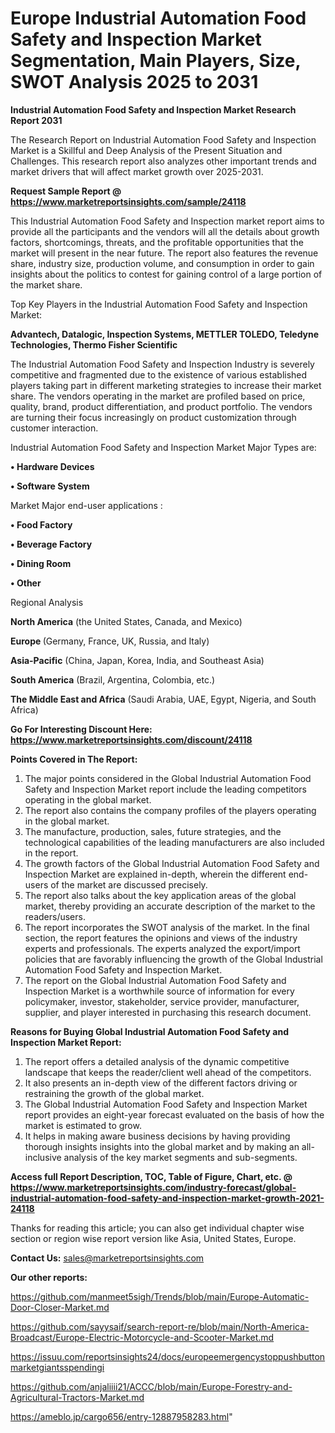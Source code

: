 # Europe Industrial Automation Food Safety and Inspection Market Segmentation, Main Players, Size, SWOT Analysis 2025 to 2031

<strong>Industrial Automation Food Safety and Inspection Market Research Report 2031</strong>

The Research Report on Industrial Automation Food Safety and Inspection Market is a Skillful and Deep Analysis of the Present Situation and Challenges. This research report also analyzes other important trends and market drivers that will affect market growth over 2025-2031.

<strong>Request Sample Report @ <a href=https://www.marketreportsinsights.com/sample/24118>https://www.marketreportsinsights.com/sample/24118</a></strong>

This Industrial Automation Food Safety and Inspection market report aims to provide all the participants and the vendors will all the details about growth factors, shortcomings, threats, and the profitable opportunities that the market will present in the near future. The report also features the revenue share, industry size, production volume, and consumption in order to gain insights about the politics to contest for gaining control of a large portion of the market share.

Top Key Players in the Industrial Automation Food Safety and Inspection Market:

<strong>Advantech, Datalogic, Inspection Systems, METTLER TOLEDO, Teledyne Technologies, Thermo Fisher Scientific</strong>

The Industrial Automation Food Safety and Inspection Industry is severely competitive and fragmented due to the existence of various established players taking part in different marketing strategies to increase their market share. The vendors operating in the market are profiled based on price, quality, brand, product differentiation, and product portfolio. The vendors are turning their focus increasingly on product customization through customer interaction.

Industrial Automation Food Safety and Inspection Market Major Types are:

<strong>• Hardware Devices

• Software System</strong>

Market Major end-user applications :

<strong>• Food Factory

• Beverage Factory

• Dining Room

• Other</strong>

Regional Analysis

</u><strong><b>North America</b></strong> (the United States, Canada, and Mexico)

<strong><b>Europe </b></strong>(Germany, France, UK, Russia, and Italy)

<strong><b>Asia-Pacific</b></strong> (China, Japan, Korea, India, and Southeast Asia)

<strong><b>South America</b></strong> (Brazil, Argentina, Colombia, etc.)

<strong><b>The Middle East and Africa</b></strong> (Saudi Arabia, UAE, Egypt, Nigeria, and South Africa)

<strong>Go For Interesting Discount Here: <a href=https://www.marketreportsinsights.com/discount/24118>https://www.marketreportsinsights.com/discount/24118</a></strong>

<strong>Points Covered in The Report:</strong>
<ol>
  <li>The major points considered in the Global Industrial Automation Food Safety and Inspection Market report include the leading competitors operating in the global market.</li>
  <li>The report also contains the company profiles of the players operating in the global market.</li>
  <li>The manufacture, production, sales, future strategies, and the technological capabilities of the leading manufacturers are also included in the report.</li>
  <li>The growth factors of the Global Industrial Automation Food Safety and Inspection Market are explained in-depth, wherein the different end-users of the market are discussed precisely.</li>
  <li>The report also talks about the key application areas of the global market, thereby providing an accurate description of the market to the readers/users.</li>
  <li>The report incorporates the SWOT analysis of the market. In the final section, the report features the opinions and views of the industry experts and professionals. The experts analyzed the export/import policies that are favorably influencing the growth of the Global Industrial Automation Food Safety and Inspection Market.</li>
  <li>The report on the Global Industrial Automation Food Safety and Inspection Market is a worthwhile source of information for every policymaker, investor, stakeholder, service provider, manufacturer, supplier, and player interested in purchasing this research document.</li>
</ol>
<strong>Reasons for Buying Global Industrial Automation Food Safety and Inspection Market Report:</strong>

<ol>
  <li>The report offers a detailed analysis of the dynamic competitive landscape that keeps the reader/client well ahead of the competitors.</li>
  <li>It also presents an in-depth view of the different factors driving or restraining the growth of the global market.</li>
  <li>The Global Industrial Automation Food Safety and Inspection Market report provides an eight-year forecast evaluated on the basis of how the market is estimated to grow.</li>
  <li>It helps in making aware business decisions by having providing thorough insights insights into the global market and by making an all-inclusive analysis of the key market segments and sub-segments.</li>
</ol>
<strong>Access full Report Description, TOC, Table of Figure, Chart, etc. @ <a href=https://www.marketreportsinsights.com/industry-forecast/global-industrial-automation-food-safety-and-inspection-market-growth-2021-24118>https://www.marketreportsinsights.com/industry-forecast/global-industrial-automation-food-safety-and-inspection-market-growth-2021-24118</a></strong>


Thanks for reading this article; you can also get individual chapter wise section or region wise report version like Asia, United States, Europe.

<strong>Contact Us:</strong>
sales@marketreportsinsights.com

<strong>Our other reports:</strong>

<a href=https://github.com/manmeet5sigh/Trends/blob/main/Europe-Automatic-Door-Closer-Market.md>https://github.com/manmeet5sigh/Trends/blob/main/Europe-Automatic-Door-Closer-Market.md</a>

<a href=https://github.com/sayysaif/search-report-re/blob/main/North-America-Broadcast/Europe-Electric-Motorcycle-and-Scooter-Market.md>https://github.com/sayysaif/search-report-re/blob/main/North-America-Broadcast/Europe-Electric-Motorcycle-and-Scooter-Market.md</a>

<a href=https://issuu.com/reportsinsights24/docs/europeemergencystoppushbuttonmarketgiantsspendingi>https://issuu.com/reportsinsights24/docs/europeemergencystoppushbuttonmarketgiantsspendingi</a>

<a href=https://github.com/anjaliiii21/ACCC/blob/main/Europe-Forestry-and-Agricultural-Tractors-Market.md>https://github.com/anjaliiii21/ACCC/blob/main/Europe-Forestry-and-Agricultural-Tractors-Market.md</a>

<a href=https://ameblo.jp/cargo656/entry-12887958283.html>https://ameblo.jp/cargo656/entry-12887958283.html</a>"
